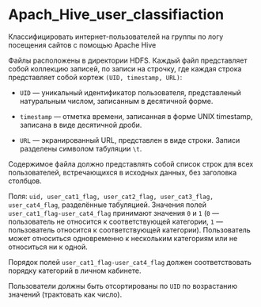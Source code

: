 # Apach_Hive_user_classifiaction
Классифицировать интернет-пользователей на группы по логу посещения сайтов с помощью Apache Hive

Файлы расположены в директории HDFS.
Каждый файл представляет собой коллекцию записей, по записи на строчку, где каждая строка представляет собой кортеж `(UID, timestamp, URL)`:

- `UID` — уникальный идентификатор пользователя, представленый натуральным числом, записанным в десятичной форме.

- `timestamp` — отметка времени, записанная в форме UNIX timestamp, записана в виде десятичной дроби.

- `URL` — экранированный URL, представлен в виде строки. Записи разделены символом табуляции `\t`.

Содержимое файла должно представлять собой список строк для всех пользователей, встречающихся в исходных данных, без заголовка столбцов.

Поля: `uid, user_cat1_flag, user_cat2_flag, user_cat3_flag, user_cat4_flag`, разделённые табуляцией. Значения полей `user_cat1_flag-user_cat4_flag` принимают значения `0` и `1` (`0` — пользователь не относится к соответствующей категории, `1` — пользователь относится к соответствующей категории). Пользователь может относиться одновременно к нескольким категориям или не относиться ни к одной.

Порядок полей `user_cat1_flag-user_cat4_flag` должен соответствовать порядку категорий в личном кабинете.

Пользователи должны быть отсортированы по `UID` по возрастанию значений (трактовать как число).
